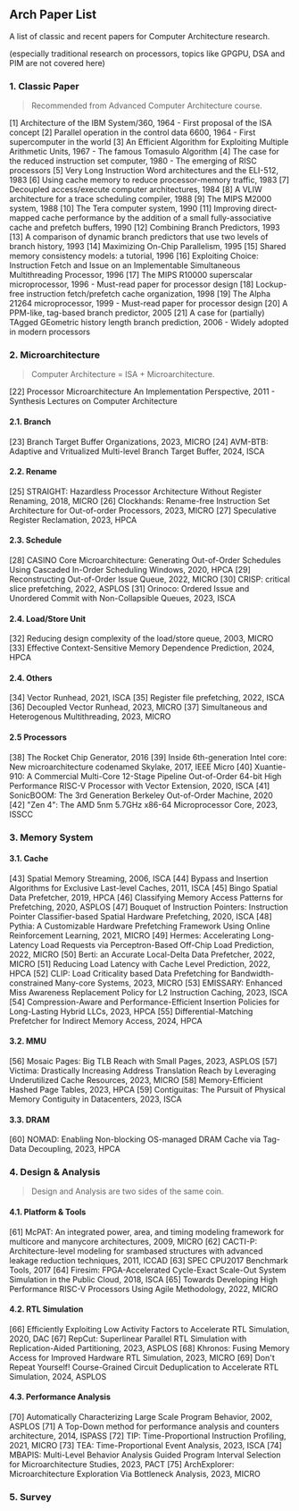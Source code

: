 ## Arch Paper List
A list of classic and recent papers for Computer Architecture research.

(especially traditional research on processors, topics like GPGPU, DSA and PIM are not covered here)

### 1. Classic Paper

> Recommended from Advanced Computer Architecture course.

[1] Architecture of the IBM System/360, 1964
    - First proposal of the ISA concept
[2] Parallel operation in the control data 6600, 1964
    - First supercomputer in the world
[3] An Efficient Algorithm for Exploiting Multiple Arithmetic Units, 1967
    - The famous Tomasulo Algorithm
[4] The case for the reduced instruction set computer, 1980
    - The emerging of RISC processors
[5] Very Long Instruction Word architectures and the ELI-512, 1983
[6] Using cache memory to reduce processor-memory traffic, 1983
[7] Decoupled access/execute computer architectures, 1984
[8] A VLIW architecture for a trace scheduling compiler, 1988
[9] The MIPS M2000 system, 1988
[10] The Tera computer system, 1990
[11] Improving direct-mapped cache performance by the addition of a small fully-associative cache and prefetch buffers, 1990
[12] Combining Branch Predictors, 1993
[13] A comparison of dynamic branch predictors that use two levels of branch history, 1993
[14] Maximizing On-Chip Parallelism, 1995
[15] Shared memory consistency models: a tutorial, 1996
[16] Exploiting Choice: Instruction Fetch and Issue on an Implementable Simultaneous Multithreading Processor, 1996
[17] The MIPS R10000 superscalar microprocessor, 1996
    - Must-read paper for processor design
[18] Lockup-free instruction fetch/prefetch cache organization, 1998
[19] The Alpha 21264 microprocessor, 1999
    - Must-read paper for processor design
[20] A PPM-like, tag-based branch predictor, 2005
[21] A case for (partially) TAgged GEometric history length branch prediction, 2006
    - Widely adopted in modern processors

### 2. Microarchitecture

> Computer Architecture = ISA + Microarchitecture.

[22] Processor Microarchitecture An Implementation Perspective, 2011
    - Synthesis Lectures on Computer Architecture

#### 2.1. Branch
[23] Branch Target Buffer Organizations, 2023, MICRO
[24] AVM-BTB: Adaptive and Vritualized Multi-level Branch Target Buffer, 2024, ISCA

#### 2.2. Rename
[25] STRAIGHT: Hazardless Processor Architecture Without Register Renaming, 2018, MICRO
[26] Clockhands: Rename-free Instruction Set Architecture for Out-of-order Processors, 2023, MICRO
[27] Speculative Register Reclamation, 2023, HPCA

#### 2.3. Schedule
[28] CASINO Core Microarchitecture: Generating Out-of-Order Schedules Using Cascaded In-Order Scheduling Windows, 2020, HPCA
[29] Reconstructing Out-of-Order Issue Queue, 2022, MICRO
[30] CRISP: critical slice prefetching, 2022, ASPLOS
[31] Orinoco: Ordered Issue and Unordered Commit with Non-Collapsible Queues, 2023, ISCA

#### 2.4. Load/Store Unit
[32] Reducing design complexity of the load/store queue, 2003, MICRO
[33] Effective Context-Sensitive Memory Dependence Prediction, 2024, HPCA

#### 2.4. Others
[34] Vector Runhead, 2021, ISCA
[35] Register file prefetching, 2022, ISCA
[36] Decoupled Vector Runhead, 2023, MICRO
[37] Simultaneous and Heterogenous Multithreading, 2023, MICRO

#### 2.5 Processors
[38] The Rocket Chip Generator, 2016
[39] Inside 6th-generation Intel core: New microarchitecture codenamed Skylake, 2017, IEEE Micro
[40] Xuantie-910: A Commercial Multi-Core 12-Stage Pipeline Out-of-Order 64-bit High Performance RISC-V Processor with Vector Extension, 2020, ISCA
[41] SonicBOOM: The 3rd Generation Berkeley Out-of-Order Machine, 2020
[42] "Zen 4": The AMD 5nm 5.7GHz x86-64 Microprocessor Core, 2023, ISSCC

### 3. Memory System

#### 3.1. Cache
[43] Spatial Memory Streaming, 2006, ISCA
[44] Bypass and Insertion Algorithms for Exclusive Last-level Caches, 2011, ISCA
[45] Bingo Spatial Data Prefetcher, 2019, HPCA
[46] Classifying Memory Access Patterns for Prefetching, 2020, ASPLOS
[47] Bouquet of Instruction Pointers: Instruction Pointer Classifier-based Spatial Hardware Prefetching, 2020, ISCA
[48] Pythia: A Customizable Hardware Prefetching Framework Using Online Reinforcement Learning, 2021, MICRO
[49] Hermes: Accelerating Long-Latency Load Requests via Perceptron-Based Off-Chip Load Prediction, 2022, MICRO
[50] Berti: an Accurate Local-Delta Data Prefetcher, 2022, MICRO
[51] Reducing Load Latency with Cache Level Prediction, 2022, HPCA
[52] CLIP: Load Criticality based Data Prefetching for Bandwidth-constrained Many-core Systems, 2023, MICRO
[53] EMISSARY: Enhanced Miss Awareness Replacement Policy for L2 Instruction Caching, 2023, ISCA
[54] Compression-Aware and Performance-Efficient Insertion Policies for Long-Lasting Hybrid LLCs, 2023, HPCA
[55] Differential-Matching Prefetcher for Indirect Memory Access, 2024, HPCA

#### 3.2. MMU
[56] Mosaic Pages: Big TLB Reach with Small Pages, 2023, ASPLOS
[57] Victima: Drastically Increasing Address Translation Reach by Leveraging Underutilized Cache Resources, 2023, MICRO
[58] Memory-Efficient Hashed Page Tables, 2023, HPCA
[59] Contiguitas: The Pursuit of Physical Memory Contiguity in Datacenters, 2023, ISCA

#### 3.3. DRAM
[60] NOMAD: Enabling Non-blocking OS-managed DRAM Cache via Tag-Data Decoupling, 2023, HPCA

### 4. Design & Analysis

> Design and Analysis are two sides of the same coin.

#### 4.1. Platform & Tools
[61] McPAT: An integrated power, area, and timing modeling framework for multicore and manycore architectures, 2009, MICRO
[62] CACTI-P: Architecture-level modeling for srambased structures with advanced leakage reduction techniques, 2011, ICCAD
[63] SPEC CPU2017 Benchmark Tools, 2017
[64] Firesim: FPGA-Accelerated Cycle-Exact Scale-Out System Simulation in the Public Cloud, 2018, ISCA
[65] Towards Developing High Performance RISC-V Processors Using Agile Methodology, 2022, MICRO

#### 4.2. RTL Simulation
[66] Efficiently Exploiting Low Activity Factors to Accelerate RTL Simulation, 2020, DAC
[67] RepCut: Superlinear Parallel RTL Simulation with Replication-Aided Partitioning, 2023, ASPLOS
[68] Khronos: Fusing Memory Access for Improved Hardware RTL Simulation, 2023, MICRO
[69] Don't Repeat Yourself! Course-Grained Circuit Deduplication to Accelerate RTL Simulation, 2024, ASPLOS

#### 4.3. Performance Analysis
[70] Automatically Characterizing Large Scale Program Behavior, 2002, ASPLOS
[71] A Top-Down method for performance analysis and counters architecture, 2014, ISPASS
[72] TIP: Time-Proportional Instruction Profiling, 2021, MICRO
[73] TEA: Time-Proportional Event Analysis, 2023, ISCA
[74] MBAPIS: Multi-Level Behavior Analysis Guided Program Interval Selection for Microarchitecture Studies, 2023, PACT
[75] ArchExplorer: Microarchitecture Exploration Via Bottleneck Analysis, 2023, MICRO

### 5. Survey

